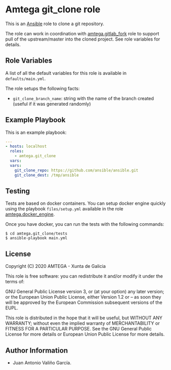 # Amtega git_clone role

This is an [Ansible](http://www.ansible.com) role to clone a git repository.

The role can work in coordination with [amtega.gitlab_fork](https://galaxy.ansible.com/amtega/gitlab_fork) role to support pull of the upstream/master into the cloned project. See role variables for details.

## Role Variables

A list of all the default variables for this role is available in `defaults/main.yml`.

The role setups the following facts:

- `git_clone_branch_name`: string with the name of the branch created (useful if it was generated randomly)

## Example Playbook

This is an example playbook:

``` yaml
---
- hosts: localhost
  roles:  
    - amtega.git_clone
  vars:    
  vars:
    git_clone_repo: https://github.com/ansible/ansible.git
    git_clone_dest: /tmp/ansible
```

## Testing

Tests are based on docker containers. You can setup docker engine quickly using the playbook `files/setup.yml` available in the role [amtega.docker_engine](https://galaxy.ansible.com/amtega/docker_engine).

Once you have docker, you can run the tests with the following commands:

```shell
$ cd amtega.git_clone/tests
$ ansible-playbook main.yml
```

## License

Copyright (C) 2020 AMTEGA - Xunta de Galicia

This role is free software: you can redistribute it and/or modify it under the terms of:

GNU General Public License version 3, or (at your option) any later version; or the European Union Public License, either Version 1.2 or – as soon they will be approved by the European Commission ­subsequent versions of the EUPL.

This role is distributed in the hope that it will be useful, but WITHOUT ANY WARRANTY; without even the implied warranty of MERCHANTABILITY or FITNESS FOR A PARTICULAR PURPOSE.  See the GNU General Public License for more details or European Union Public License for more details.

## Author Information

- Juan Antonio Valiño García.

